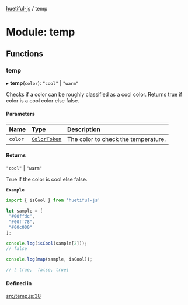 [huetiful-js](../README.md) / temp

# Module: temp

## Functions

### temp

▸ **temp**(`color`): ``"cool"`` \| ``"warm"``

Checks if a color can be roughly classified as a cool color. Returns true if color is a cool color else false.

#### Parameters

| Name | Type | Description |
| :------ | :------ | :------ |
| `color` | [`ColorToken`](alpha.md#colortoken) | The color to check the temperature. |

#### Returns

``"cool"`` \| ``"warm"``

True if the color is cool else false.

**`Example`**

```ts
import { isCool } from 'huetiful-js'

let sample = [
 "#00ffdc",
 "#00ff78",
 "#00c000"
];

console.log(isCool(sample[2]));
// false

console.log(map(sample, isCool));

// [ true,  false, true]
```

#### Defined in

[src/temp.js:38](https://github.com/prjctimg/huetiful/blob/ed00af0/src/temp.js#L38)
